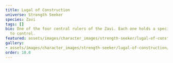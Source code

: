 ```yaml
---
title: Lugal of Construction
universe: Strength Seeker
species: Zavi
tags: []
bio: One of the four central rulers of the Zavi. Each one holds a specialized branch
  to control.
featured: assets/images/character_images/strength-seeker/lugal-of-construction/1810079930811818329_1.webp
gallery:
- assets/images/character_images/strength-seeker/lugal-of-construction/1810079930811818329_1.webp
order: 10.0
---
```

